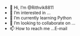 - 👋 Hi, I’m @Rithvik8811
- 👀 I’m interested in ...
- 🌱 I’m currently learning Python
- 💞️ I’m looking to collaborate on ...
- 📫 How to reach me ...E-mail

<!---
Rithvik8811/Rithvik8811 is a ✨ special ✨ repository because its `README.md` (this file) appears on your GitHub profile.
You can click the Preview link to take a look at your changes.
--->
